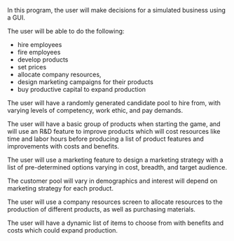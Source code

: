 In this program, the user will make decisions for a simulated business using a GUI.

The user will be able to do the following:
- hire employees
- fire employees
- develop products
- set prices 
- allocate company resources, 
- design marketing campaigns for their products
- buy productive capital to expand production

The user will have a randomly generated candidate pool to hire from, with varying levels
of competency, work ethic, and pay demands.

The user will have a basic group of products when starting the game, and will use an R&D feature
to improve products which will cost resources like time and labor hours before producing a list
of product features and improvements with costs and benefits.

The user will use a marketing feature to design a marketing strategy with a list of pre-determined
options varying in cost, breadth, and target audience.

The customer pool will vary in demographics and interest will depend on marketing strategy for
each product.

The user will use a company resources screen to allocate resources to the production of different
products, as well as purchasing materials.

The user will have a dynamic list of items to choose from with benefits and costs which could expand
production. 
